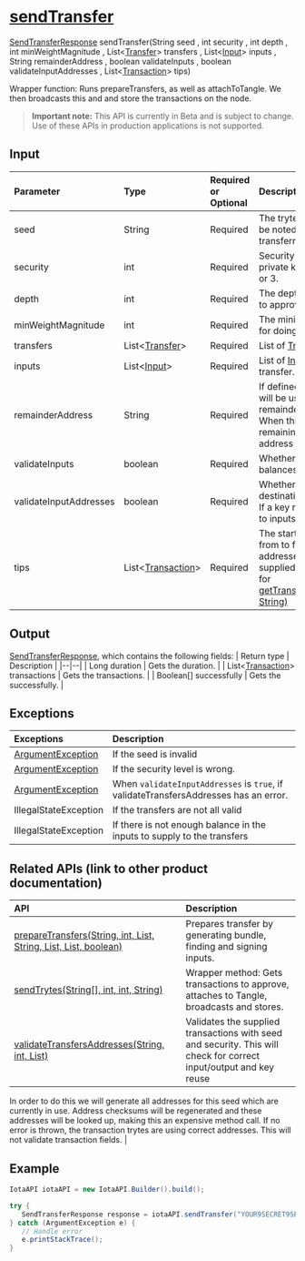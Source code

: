 
# [sendTransfer](https://github.com/iotaledger/iota-java/blob/master/jota/src/main/java/org/iota/jota/IotaAPI.java#L1112)
 [SendTransferResponse](https://github.com/iotaledger/iota-java/blob/master/jota/src/main/java/org/iota/jota/dto/response/SendTransferResponse.java) sendTransfer(String seed , int security , int depth , int minWeightMagnitude , List<[Transfer](https://github.com/iotaledger/iota-java/blob/master/jota/src/main/java/org/iota/jota/model/Transfer.java)> transfers , List<[Input](https://github.com/iotaledger/iota-java/blob/master/jota/src/main/java/org/iota/jota/model/Input.java)> inputs , String remainderAddress , boolean validateInputs , boolean validateInputAddresses , List<[Transaction](https://github.com/iotaledger/iota-java/blob/master/jota/src/main/java/org/iota/jota/model/Transaction.java)> tips)

Wrapper function: Runs prepareTransfers, as well as attachToTangle. We then broadcasts this and and store the transactions on the node.
> **Important note:** This API is currently in Beta and is subject to change. Use of these APIs in production applications is not supported.

## Input
| Parameter       | Type | Required or Optional | Description |
|:---------------|:--------|:--------| :--------|
| seed | String | Required | The tryte-encoded seed. It should be noted that this seed is not transferred. |
| security | int | Required | Security level to be used for the private key / address. Can be 1, 2 or 3. |
| depth | int | Required | The depth for getting transactions to approve |
| minWeightMagnitude | int | Required | The minimum weight magnitude for doing proof of work |
| transfers | List<[Transfer](https://github.com/iotaledger/iota-java/blob/master/jota/src/main/java/org/iota/jota/model/Transfer.java)> | Required | List of [Transfer](https://github.com/iotaledger/iota-java/blob/master/jota/src/main/java/org/iota/jota/model/Transfer.java) objects. |
| inputs | List<[Input](https://github.com/iotaledger/iota-java/blob/master/jota/src/main/java/org/iota/jota/model/Input.java)> | Required | List of [Input](https://github.com/iotaledger/iota-java/blob/master/jota/src/main/java/org/iota/jota/model/Input.java) used for funding the transfer. |
| remainderAddress | String | Required | If defined, this remainderAddress will be used for sending the remainder value (of the inputs) to.   When this is not defined, but a remaining exists, the next free address is used. |
| validateInputs | boolean | Required | Whether or not to validate the balances of the provided inputs. |
| validateInputAddresses | boolean | Required | Whether or not to validate if the destination address is already use. If a key reuse is detect or it's send to inputs. |
| tips | List<[Transaction](https://github.com/iotaledger/iota-java/blob/master/jota/src/main/java/org/iota/jota/model/Transaction.java)> | Required | The starting points we walk back from to find the balance of the addresses   If multiple tips are supplied, only the first tip is used for [getTransactionsToApprove(Integer, String)](https://github.com/iotaledger/iota-java/blob/master/jota/src/main/java/org/iota/jota/IotaAPICore.java#L435) |
    
## Output
[SendTransferResponse](https://github.com/iotaledger/iota-java/blob/master/jota/src/main/java/org/iota/jota/dto/response/SendTransferResponse.java), which contains the following fields:
| Return type | Description |
|--|--|
| Long duration | Gets the duration. |
| List<[Transaction](https://github.com/iotaledger/iota-java/blob/master/jota/src/main/java/org/iota/jota/model/Transaction.java)> transactions | Gets the transactions. |
| Boolean[] successfully | Gets the successfully. |

## Exceptions
| Exceptions     | Description |
|:---------------|:--------|
| [ArgumentException](https://github.com/iotaledger/iota-java/blob/master/jota/src/main/java/org/iota/jota/error/ArgumentException.java) | If the seed is invalid |
| [ArgumentException](https://github.com/iotaledger/iota-java/blob/master/jota/src/main/java/org/iota/jota/error/ArgumentException.java) | If the security level is wrong. |
| [ArgumentException](https://github.com/iotaledger/iota-java/blob/master/jota/src/main/java/org/iota/jota/error/ArgumentException.java) | When `validateInputAddresses` is `true`, if validateTransfersAddresses has an error. |
| IllegalStateException | If the transfers are not all valid |
| IllegalStateException | If there is not enough balance in the inputs to supply to the transfers |

## Related APIs (link to other product documentation)
| API     | Description |
|:---------------|:--------|
| [prepareTransfers(String, int, List, String, List, List, boolean)](https://github.com/iotaledger/iota-java/blob/master/jota/src/main/java/org/iota/jota/IotaAPI.java#L487) | Prepares transfer by generating bundle, finding and signing inputs. |
| [sendTrytes(String[], int, int, String)](https://github.com/iotaledger/iota-java/blob/master/jota/src/main/java/org/iota/jota/IotaAPI.java#L343) | Wrapper method: Gets transactions to approve, attaches to Tangle, broadcasts and stores. |
| [validateTransfersAddresses(String, int, List)](https://github.com/iotaledger/iota-java/blob/master/jota/src/main/java/org/iota/jota/IotaAPI.java#L1454) |  Validates the supplied transactions with seed and security. This will check for correct input/output and key reuse 
  In order to do this we will generate all addresses for this seed which are currently in use. Address checksums will be regenerated and these addresses will be looked up, making this an expensive method call. 
 If no error is thrown, the transaction trytes are using correct addresses.  This will not validate transaction fields. |

 ## Example
 
 ```Java
 IotaAPI iotaAPI = new IotaAPI.Builder().build();

try { 
    SendTransferResponse response = iotaAPI.sendTransfer("YOUR9SECRET9SEED9999999...", 3, 15, 18, new List<Transfer>(new Transfer[]{transfers, transfers}), new List<Input>(new Input[]{inputs, inputs}), "HGICXBGIYDHWM9BFVHZBHRWRHVPIPFWISN9QTXKVWTNPFKWNWDCSIA9WDYSBHYIKOKPHXBBZWDXWLHQAX", false, TASNVCUPHCUKZETSAOMKSBCWPBYCKDAKFPVGACIMFIQELKYZCXKDYREMB99MDEAXTSKTKP9BAHIDGOFFG, new List<Transaction>(new Transaction[]{tips, tips}));
} catch (ArgumentException e) { 
    // Handle error
    e.printStackTrace(); 
}
 ```
